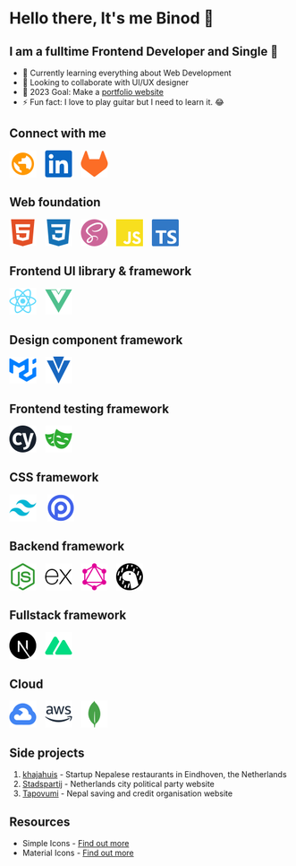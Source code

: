 # Hello there, It's me Binod 👋

## I am a fulltime Frontend Developer and Single 🤣

* 🌱 Currently learning everything about Web Development
* 👯 Looking to collaborate with UI/UX designer
* 🥅  2023 Goal: Make a [portfolio website](https://binodnepali.me/)
* ⚡ Fun fact: I love to play guitar but I need to learn it. 😂

## Connect with me

[![binodnepali](./assets/icons/public.svg)](https://binodnepali.me/)&nbsp; &nbsp; [![Binod Nepali | LinkedIn](assets/icons/linkedin.svg)](https://www.linkedin.com/in/binod-nepali-2b0962b8)&nbsp; &nbsp; [![Gitlab](assets/icons/gitlab.svg)](https://gitlab.com/binodnepali)

## Web foundation

[![HTML](./assets/icons/skills-foundation/html5.svg)](https://developer.mozilla.org/en-US/docs/Web/HTML)&nbsp; &nbsp; [![CSS](./assets/icons/skills-foundation/css3.svg)](https://developer.mozilla.org/en-US/docs/Web/CSS)&nbsp; &nbsp; [![SASS](./assets/icons/skills-foundation/sass.svg)](https://sass-lang.com/)&nbsp; &nbsp; [![Javascript](./assets/icons/skills-foundation/javascript.svg)](https://developer.mozilla.org/en-US/docs/Web/JavaScript)&nbsp; &nbsp; [![Typescript](./assets/icons/skills-foundation/typescript.svg)](https://www.typescriptlang.org/)

## Frontend UI library & framework

[![React](./assets/icons/skills-frontend/react.svg)](https://reactjs.org/)&nbsp; &nbsp; [![Vue](./assets/icons/skills-frontend/vue.svg)](https://vuejs.org/)&nbsp; &nbsp; 

## Design component framework

[![MaterialUI](./assets/icons/design-component-libraries/mui.svg)](https://mui.com/)&nbsp; &nbsp; [![Vuetify](./assets/icons/design-component-libraries/vuetify.svg)](https://vuetifyjs.com/)

## Frontend testing framework

[![Cypress](./assets/icons/testing-frameworks/cypress.svg)](https://www.cypress.io/)&nbsp; &nbsp; [![Playwright](./assets/icons/testing-frameworks/playwright.svg)](https://playwright.dev/)

## CSS framework

[![TailwindCSS](./assets/icons/css-frameworks/tailwindcss.svg)](https://tailwindcss.com/) &nbsp; &nbsp; [![Open Props](./assets/icons/css-frameworks/open-props.svg)](https://open-props.style/)

## Backend framework

[![Node.js](./assets/icons/skills-backend/node.svg)](https://nodejs.org/)&nbsp; &nbsp; [![Express.js](./assets/icons/skills-backend/express.svg)](https://expressjs.com/)&nbsp; &nbsp; [![GraphQL](./assets/icons/skills-backend/graphql.svg)](https://graphql.org/)&nbsp; &nbsp; [![Deno](./assets/icons/skills-backend/deno.svg)](https://deno.land/)

## Fullstack framework

[![Next.js](./assets/icons/skills-fullstack/next.svg)](https://nextjs.org/)&nbsp; &nbsp; [![Nuxt.js](./assets/icons/skills-fullstack/nuxt.svg)](https://nuxtjs.org/)

## Cloud

[![Google Cloud Platform](./assets/icons/skills-cloud/googlecloud.svg)](https://cloud.google.com/)&nbsp; &nbsp; [![Amazon Web Services](./assets/icons/skills-cloud/amazonaws.svg)](https://aws.amazon.com/)&nbsp; &nbsp; [![MongoDB](./assets/icons/skills-cloud/mongodb.svg)](https://www.mongodb.com/)

## Side projects

1. [khajahuis](http://khajahuis.nl/) - Startup Nepalese restaurants in Eindhoven, the Netherlands
2. [Stadspartij](https://www.stadspartij.org/) - Netherlands city political party website
3. [Tapovumi](https://tapovumi.org/) - Nepal saving and credit organisation website

## Resources

* Simple Icons - [Find out more](https://simpleicons.org/)
* Material Icons - [Find out more](https://fonts.google.com/icons)
